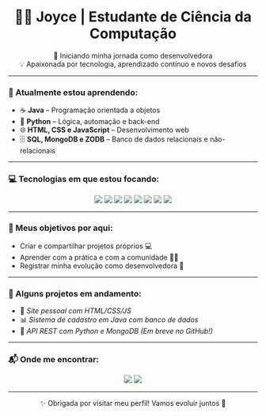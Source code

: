 <h1 align="center">👩‍💻 Joyce | Estudante de Ciência da Computação</h1>

<p align="center">
  🚀 Iniciando minha jornada como desenvolvedora <br/>
  💡 Apaixonada por tecnologia, aprendizado contínuo e novos desafios
</p>

---

### 🌱 Atualmente estou aprendendo:
- ☕ **Java** – Programação orientada a objetos
- 🐍 **Python** – Lógica, automação e back-end
- 🌐 **HTML, CSS e JavaScript** – Desenvolvimento web
- 🗄️ **SQL, MongoDB e ZODB** – Banco de dados relacionais e não-relacionais

---

### 💻 Tecnologias em que estou focando:

<p align="center">
  <img src="https://img.shields.io/badge/Java-ED8B00?style=for-the-badge&logo=java&logoColor=white" />
  <img src="https://img.shields.io/badge/Python-3776AB?style=for-the-badge&logo=python&logoColor=white" />
  <img src="https://img.shields.io/badge/JavaScript-F7DF1E?style=for-the-badge&logo=javascript&logoColor=black" />
  <img src="https://img.shields.io/badge/HTML5-E34F26?style=for-the-badge&logo=html5&logoColor=white" />
  <img src="https://img.shields.io/badge/CSS3-1572B6?style=for-the-badge&logo=css3&logoColor=white" />
  <img src="https://img.shields.io/badge/SQL-4479A1?style=for-the-badge&logo=postgresql&logoColor=white" />
  <img src="https://img.shields.io/badge/MongoDB-47A248?style=for-the-badge&logo=mongodb&logoColor=white" />
  <img src="https://img.shields.io/badge/ZODB-000000?style=for-the-badge&logo=python&logoColor=white" />
</p>

---

### 📌 Meus objetivos por aqui:
- Criar e compartilhar projetos próprios 💻
- Aprender com a prática e com a comunidade 👩‍🏫
- Registrar minha evolução como desenvolvedora 🚀

---

### 📂 Alguns projetos em andamento:
- 💼 *Site pessoal com HTML/CSS/JS*
- 📊 *Sistema de cadastro em Java com banco de dados*
- 🔌 *API REST com Python e MongoDB*
*(Em breve no GitHub!)*

---

### 📬 Onde me encontrar:
<p align="center">
  <a href="https://www.linkedin.com/in/seu-usuario"><img src="https://img.shields.io/badge/LinkedIn-blue?style=for-the-badge&logo=linkedin&logoColor=white"/></a>
  <a href="mailto:seuemail@email.com"><img src="https://img.shields.io/badge/Email-D14836?style=for-the-badge&logo=gmail&logoColor=white"/></a>
</p>

---

<p align="center">✨ Obrigada por visitar meu perfil! Vamos evoluir juntos 💪</p>